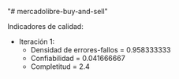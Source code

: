 "# mercadolibre-buy-and-sell" 

Indicadores de calidad:
- Iteración 1:
    - Densidad de errores-fallos = 0.958333333
    - Confiabilidad = 0.041666667
    - Completitud = 2.4
